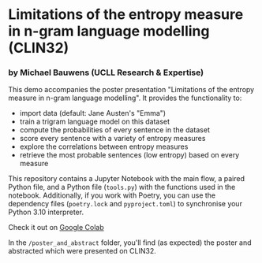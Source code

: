 # Limitations of the entropy measure in n-gram language modelling (CLIN32)
### by Michael Bauwens (UCLL Research & Expertise)

This demo accompanies the poster presentation "Limitations of the entropy measure in n-gram language modelling". It provides the functionality to:
- import data (default: Jane Austen's "Emma")
- train a trigram language model on this dataset
- compute the probabilities of every sentence in the dataset
- score every sentence with a variety of entropy measures
- explore the correlations between entropy measures
- retrieve the most probable sentences (low entropy) based on every measure

This repository contains a Jupyter Notebook with the main flow, a paired Python file, and a Python file (`tools.py`) with the functions used in the notebook. Additionally, if you work with Poetry, you can use the dependency files (`poetry.lock` and `pyproject.toml`) to synchronise your Python 3.10 interpreter.

Check it out on [Google Colab](https://colab.research.google.com/drive/1NtwOvY58SYT7YkIwEFMm2_XBR1zMJp7U?usp=sharing)

In the `/poster_and_abstract` folder, you'll find (as expected) the poster and abstracted which were presented on CLIN32.

